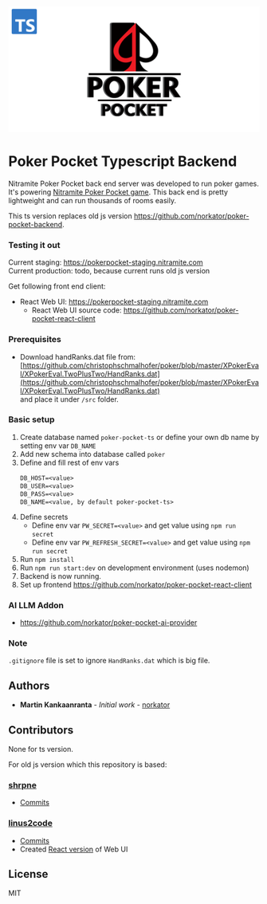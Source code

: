 ![poker_pocket_promo](./poker_pocket.png)

# Poker Pocket Typescript Backend

Nitramite Poker Pocket back end server was developed to run poker games. It's powering
[Nitramite Poker Pocket game](https://pokerpocket.nitramite.com/). This back end is pretty lightweight
and can run thousands of rooms easily.

This ts version replaces old js version https://github.com/norkator/poker-pocket-backend.

### Testing it out

Current staging: https://pokerpocket-staging.nitramite.com  
Current production: todo, because current runs old js version

Get following front end client:

* React Web UI: https://pokerpocket-staging.nitramite.com
    * React Web UI source code: https://github.com/norkator/poker-pocket-react-client

### Prerequisites

* Download handRanks.dat file
  from: [https://github.com/christophschmalhofer/poker/blob/master/XPokerEval/XPokerEval.TwoPlusTwo/HandRanks.dat](https://github.com/christophschmalhofer/poker/blob/master/XPokerEval/XPokerEval.TwoPlusTwo/HandRanks.dat)  
  and place it under `/src` folder.

### Basic setup

1. Create database named `poker-pocket-ts` or define your own db name by setting env var `DB_NAME`
2. Add new schema into database called `poker`
3. Define and fill rest of env vars
    ```
    DB_HOST=<value>
    DB_USER=<value>
    DB_PASS=<value>
    DB_NAME=<value, by default poker-pocket-ts>
    ```
4. Define secrets
    * Define env var `PW_SECRET=<value>` and get value using `npm run secret`
    * Define env var `PW_REFRESH_SECRET=<value>` and get value using `npm run secret`
5. Run `npm install`
6. Run `npm run start:dev` on development environment (uses nodemon)
7. Backend is now running.
8. Set up frontend https://github.com/norkator/poker-pocket-react-client

### AI LLM Addon

* https://github.com/norkator/poker-pocket-ai-provider

### Note

`.gitignore` file is set to ignore `HandRanks.dat` which is big file.

## Authors

* **Martin Kankaanranta** - *Initial work* - [norkator](https://github.com/norkator)

## Contributors

None for ts version.

For old js version which this repository is based:

### [shrpne](https://github.com/shrpne)

* [Commits](https://github.com/norkator/poker-pocket-backend/commits?author=shrpne)

### [linus2code](https://github.com/linus2code)

* [Commits](https://github.com/norkator/poker-pocket-backend/commits?author=linus2code)
* Created [React version](https://github.com/linus2code/poker-pocket-react-client) of Web UI

## License

MIT
